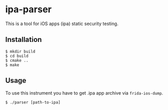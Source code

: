 # ipa-parser
This is a tool for iOS apps (ipa) static security testing.
## Installation
```
$ mkdir build
$ cd build
$ cmake ..
$ make
```
## Usage
To use this instrument you have to get .ipa app archive via ```frida-ios-dump```.
```
$ ./parser [path-to-ipa]
```
